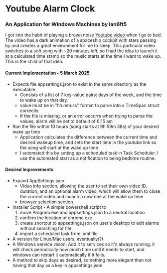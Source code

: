 # Youtube Alarm Clock

### An Application for Windows Machines by ian6ft5

I got into the habit of playing a brown noise [Youtube video](https://www.youtube.com/watch?v=XWKcohg3_XY&t=0s) when I go to bed. The video has a dark animation of a spaceship cockpit with stars passing by and creates a great environment for me to sleep. This particular video switches to a soft song with ~20 minutes left, so I had the idea to launch it at a calculated time stamp so the music starts at the time I want to wake up. This is the child of that idea.

#### Current Implementation - 5 March 2025
* Expects file appsettings.json to exist in the same directory as the executable. 
    * Consists of a list of 7 key-value pairs: days of the week, and the time to wake up on that day.
    * value must be in "hh:mm:ss" format to parse into a TimeSpan struct correctly
    * If the file is missing, or an error occurrs when trying to parse the values, alarm will be set to default of 6:15 am
* Run the file within 10 hours (song starts at 9h 59m 38s) of your desired wake up time
    * Application calculates the difference between the current time and desired wakeup time, and sets the start time in the youtube link so the song will start at the wake up time
    * I automated this by setting up a scheduled task in Task Scheduler. I use the automated start as a notification to being bedtime routine.

#### Desired Improvements
* Expand AppSettings.json
    * Video info section, allowing the user to set their own video ID, duration, and an optional alarm video, which will allow them to close the current video and launch a new one at the wake up time
    * browser selection section
* Installer Script - A simple powershell script to
    1. move Program.exe and appsettings.json to a neutral location
    2. confirm the location of chrome.exe
    3. create shortcut to appsettings.json on user's desktop to edit alarms without searching for file
    4. import a scheduled task from .xml file
* A version for Linux/Mac users, eventually(?)
* A Windows service vision. Add it to services so it's always running, it will check periodically how much time until it needs to start, and windows can restart it automatically if it fails.
* A method to skip days as desired, something more elegant than not having that day as a key in appsettings.json
